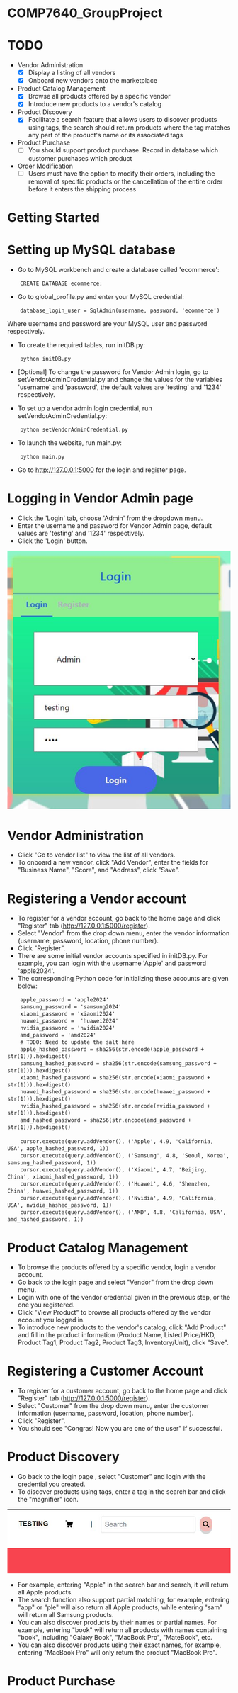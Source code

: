 # COMP7640_GroupProject
 
# TODO

- Vendor Administration
    - [x] Display a listing of all vendors
    - [x] Onboard new vendors onto the marketplace
- Product Catalog Management
    - [x] Browse all products offered by a specific vendor
    - [x] Introduce new products to a vendor's catalog
- Product Discovery
    - [x] Facilitate a search feature that allows users to discover products using tags,
    the search should return products where the tag matches any part of the product's name or its associated tags
- Product Purchase
    - [ ] You should support product purchase. Record in database which customer purchases which product
- Order Modification
    - [ ] Users must have the option to modify their orders, including the removal of specific products or the cancellation of the entire order before it enters the shipping process
	
# Getting Started


# Setting up MySQL database	
- Go to MySQL workbench and create a database called 'ecommerce':
```
	CREATE DATABASE ecommerce;
```

- Go to global_profile.py and enter your MySQL credential:
```
	database_login_user = SqlAdmin(username, password, 'ecommerce')
```
Where username and password are your MySQL user and password respectively.

- To create the required tables, run initDB.py:
```
	python initDB.py
```

- [Optional] To change the password for Vendor Admin login, go to setVendorAdminCredential.py and change the values for the variables 'username' and 'password', the default values are 'testing' and '1234' respectively.
 
- To set up a vendor admin login credential, run setVendorAdminCredential.py:
```
	python setVendorAdminCredential.py
```
- To launch the website, run main.py:
```
	python main.py
```

- Go to http://127.0.0.1:5000 for the login and register page.

# Logging in Vendor Admin page
- Click the 'Login' tab, choose 'Admin' from the dropdown menu.
- Enter the username and password for Vendor Admin page, default values are 'testing' and '1234' respectively.
- Click the 'Login' button.

![](/img/admin_login.JPG)

# Vendor Administration
- Click "Go to vendor list" to view the list of all vendors.
- To onboard a new vendor, click "Add Vendor", enter the fields for "Business Name", "Score", and "Address", click "Save".



# Registering a Vendor account
- To register for a vendor account, go back to the home page and click "Register" tab (http://127.0.0.1:5000/register).
- Select "Vendor" from the drop down menu, enter the vendor information (username, password, location, phone number).
- Click "Register".
- There are some initial vendor accounts specified in initDB.py. For example, you can login with the username 'Apple' and password 'apple2024'.
- The corresponding Python code for initializing these accounts are given below:
```
    apple_password = 'apple2024'
    samsung_password = 'samsung2024'
    xiaomi_password = 'xiaomi2024'
    huawei_password =  'huawei2024'
    nvidia_password = 'nvidia2024'
    amd_password = 'amd2024'
    # TODO: Need to update the salt here
    apple_hashed_password = sha256(str.encode(apple_password + str(1))).hexdigest()
    samsung_hashed_password = sha256(str.encode(samsung_password + str(1))).hexdigest()
    xiaomi_hashed_password = sha256(str.encode(xiaomi_password + str(1))).hexdigest()
    huawei_hashed_password = sha256(str.encode(huawei_password + str(1))).hexdigest()
    nvidia_hashed_password = sha256(str.encode(nvidia_password + str(1))).hexdigest()
    amd_hashed_password = sha256(str.encode(amd_password + str(1))).hexdigest()

    cursor.execute(query.addVendor(), ('Apple', 4.9, 'California, USA', apple_hashed_password, 1))
    cursor.execute(query.addVendor(), ('Samsung', 4.8, 'Seoul, Korea', samsung_hashed_password, 1))
    cursor.execute(query.addVendor(), ('Xiaomi', 4.7, 'Beijing, China', xiaomi_hashed_password, 1))
    cursor.execute(query.addVendor(), ('Huawei', 4.6, 'Shenzhen, China', huawei_hashed_password, 1))
    cursor.execute(query.addVendor(), ('Nvidia', 4.9, 'California, USA', nvidia_hashed_password, 1))
    cursor.execute(query.addVendor(), ('AMD', 4.8, 'California, USA', amd_hashed_password, 1))
```

# Product Catalog Management
- To browse the products offered by a specific vendor, login a vendor account.
- Go back to the login page and select "Vendor" from the drop down menu.
- Login with one of the vendor credential given in the previous step, or the one you registered. 
- Click "View Product" to browse all products offered by the vendor account you logged in.
- To introduce new products to the vendor's catalog, click "Add Product" and fill in the product information 
(Product Name, Listed Price/HKD, Product Tag1, Product Tag2, Product Tag3, Inventory/Unit), click "Save".
 
# Registering a Customer Account
- To register for a customer account, go back to the home page and click "Register" tab (http://127.0.0.1:5000/register).
- Select "Customer" from the drop down menu, enter the customer information (username, password, location, phone number).
- Click "Register".
- You should see "Congras! Now you are one of the user" if successful.

# Product Discovery
- Go back to the login page , select "Customer" and login with the credential you created.
- To discover products using tags, enter a tag in the search bar and click the "magnifier" icon.

![](/img/search.JPG)

- For example, entering "Apple" in the search bar and search, it will return all Apple products.
- The search function also support partial matching, for example, entering "app" or "ple" will also return
all Apple products, while entering "sam" will return all Samsung products.
- You can also discover products by their names or partial names. For example, entering "book" will return all products
with names containing "book", including "Galaxy Book", "MacBook Pro", "MateBook", etc. 
- You can also discover products using their exact names, for example, entering "MacBook Pro" will only return the product "MacBook Pro".


# Product Purchase

